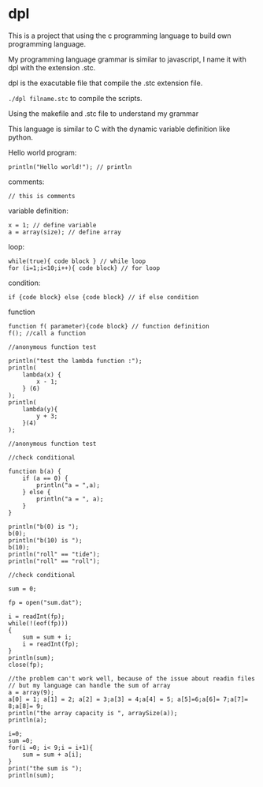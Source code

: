 # dpl
This is a project that using the c programming language to build own programming language.

My programming language grammar is similar to javascript, I name it with dpl with the extension .stc. 

dpl is the exacutable file that compile the .stc extension file.

`./dpl filname.stc` to compile the scripts.

Using the makefile and .stc file to understand my grammar

This language is similar to C with the dynamic variable definition like python.

Hello world program:
```
println("Hello world!"); // println
```
comments:
```
// this is comments 
```
variable definition:
```
x = 1; // define variable 
a = array(size); // define array
```
loop:
```
while(true){ code block } // while loop 
for (i=1;i<10;i++){ code block} // for loop
```
condition:
```
if {code block} else {code block} // if else condition 
```
function
```
function f( parameter){code block} // function definition
f(); //call a function
```
```
//anonymous function test

println("test the lambda function :");
println(
    lambda(x) {
        x - 1;
    } (6)
);
println(
    lambda(y){ 
        y + 3;
    }(4)
);

//anonymous function test
```

```
//check conditional 

function b(a) {
    if (a == 0) {
        println("a = ",a);
    } else {
        println("a = ", a);
    }
}

println("b(0) is ");
b(0);
println("b(10) is ");
b(10); 
println("roll" == "tide");
println("roll" == "roll");

//check conditional
```
```
sum = 0;

fp = open("sum.dat");

i = readInt(fp);
while(!(eof(fp)))
{
    sum = sum + i;
    i = readInt(fp);
}
println(sum);
close(fp);
```

```
//the problem can't work well, because of the issue about readin files
// but my language can handle the sum of array
a = array(9);
a[0] = 1; a[1] = 2; a[2] = 3;a[3] = 4;a[4] = 5; a[5]=6;a[6]= 7;a[7]= 8;a[8]= 9;
println("the array capacity is ", arraySize(a));
println(a);

i=0;
sum =0;
for(i =0; i< 9;i = i+1){
	sum = sum + a[i];
}
print("the sum is ");
println(sum);
```
